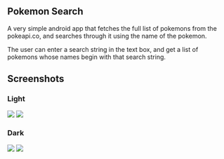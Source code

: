 ## Pokemon Search

A very simple android app that fetches the full list of pokemons from the pokeapi.co, and searches through it using the name of the pokemon.

The user can enter a search string in the text box, and get a list of pokemons whose names begin with that search string.

## Screenshots

### Light

<img src="./main_light.jpg" />
<img src="./details_light.jpg" />

### Dark

<img src="./main_dark.jpg" />
<img src="./details_dark.jpg" />

